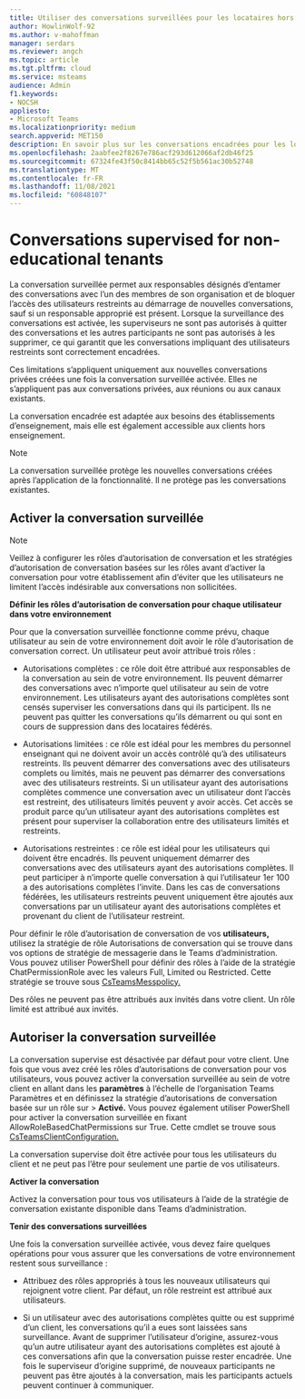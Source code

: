 ```yaml
---
title: Utiliser des conversations surveillées pour les locataires hors enseignement
author: HowlinWolf-92
ms.author: v-mahoffman
manager: serdars
ms.reviewer: angch
ms.topic: article
ms.tgt.pltfrm: cloud
ms.service: msteams
audience: Admin
f1.keywords:
- NOCSH
appliesto:
- Microsoft Teams
ms.localizationpriority: medium
search.appverid: MET150
description: En savoir plus sur les conversations encadrées pour les locataires non scolaires dans Microsoft Teams réunions.
ms.openlocfilehash: 2aabfee2f8267e786acf293d612066af2db46f25
ms.sourcegitcommit: 67324fe43f50c8414bb65c52f5b561ac30b52748
ms.translationtype: MT
ms.contentlocale: fr-FR
ms.lasthandoff: 11/08/2021
ms.locfileid: "60848107"
---
```

# <a name="supervised-chats-for-non-educational-tenants"></a>Conversations supervised for non-educational tenants

La conversation surveillée permet aux responsables désignés d’entamer des conversations avec l’un des membres de son organisation et de bloquer l’accès des utilisateurs restreints au démarrage de nouvelles conversations, sauf si un responsable approprié est présent. Lorsque la surveillance des conversations est activée, les superviseurs ne sont pas autorisés à quitter des conversations et les autres participants ne sont pas autorisés à les supprimer, ce qui garantit que les conversations impliquant des utilisateurs restreints sont correctement encadrées.

Ces limitations s’appliquent uniquement aux nouvelles conversations privées créées une fois la conversation surveillée activée. Elles ne s’appliquent pas aux conversations privées, aux réunions ou aux canaux existants.

La conversation encadrée est adaptée aux besoins des établissements d’enseignement, mais elle est également accessible aux clients hors enseignement.

> [!NOTE]
> La conversation surveillée protège les nouvelles conversations créées après l’application de la fonctionnalité. Il ne protège pas les conversations existantes.

## <a name="enable-supervised-chat"></a>Activer la conversation surveillée

> [!NOTE]
> Veillez à configurer les rôles d’autorisation de conversation et les stratégies d’autorisation de conversation basées sur les rôles avant d’activer la conversation pour votre établissement afin d’éviter que les utilisateurs ne limitent l’accès indésirable aux conversations non sollicitées.

**Définir les rôles d’autorisation de conversation pour chaque utilisateur dans votre environnement**

Pour que la conversation surveillée fonctionne comme prévu, chaque utilisateur au sein de votre environnement doit avoir le rôle d’autorisation de conversation correct. Un utilisateur peut avoir attribué trois rôles :

- Autorisations complètes : ce rôle doit être attribué aux responsables de la conversation au sein de votre environnement. Ils peuvent démarrer des conversations avec n’importe quel utilisateur au sein de votre environnement. Les utilisateurs ayant des autorisations complètes sont censés superviser les conversations dans qui ils participent. Ils ne peuvent pas quitter les conversations qu’ils démarrent ou qui sont en cours de suppression dans des locataires fédérés.

- Autorisations limitées : ce rôle est idéal pour les membres du personnel enseignant qui ne doivent avoir un accès contrôlé qu’à des utilisateurs restreints. Ils peuvent démarrer des conversations avec des utilisateurs complets ou limités, mais ne peuvent pas démarrer des conversations avec des utilisateurs restreints. Si un utilisateur ayant des autorisations complètes commence une conversation avec un utilisateur dont l’accès est restreint, des utilisateurs limités peuvent y avoir accès. Cet accès se produit parce qu’un utilisateur ayant des autorisations complètes est présent pour superviser la collaboration entre des utilisateurs limités et restreints.

- Autorisations restreintes : ce rôle est idéal pour les utilisateurs qui doivent être encadrés. Ils peuvent uniquement démarrer des conversations avec des utilisateurs ayant des autorisations complètes. Il peut participer à n’importe quelle conversation à qui l’utilisateur 1er 100 a des autorisations complètes l’invite. Dans les cas de conversations fédérées, les utilisateurs restreints peuvent uniquement être ajoutés aux conversations par un utilisateur ayant des autorisations complètes et provenant du client de l’utilisateur restreint.

Pour définir le rôle d’autorisation de conversation de vos **utilisateurs,** utilisez la stratégie de rôle Autorisations de conversation qui se trouve dans vos options de stratégie de messagerie dans le Teams d’administration. Vous pouvez utiliser PowerShell pour définir des rôles à l’aide de la stratégie ChatPermissionRole avec les valeurs Full, Limited ou Restricted. Cette stratégie se trouve sous [CsTeamsMesspolicy.](/powershell/module/skype/set-csteamsmessagingpolicy?view=skype-ps)

Des rôles ne peuvent pas être attribués aux invités dans votre client. Un rôle limité est attribué aux invités.

## <a name="allow-supervised-chat"></a>Autoriser la conversation surveillée

La conversation supervise est désactivée par défaut pour votre client. Une fois que vous avez créé les rôles d’autorisations de conversation pour vos utilisateurs, vous pouvez activer la conversation surveillée au sein de votre client en allant dans les **paramètres** à l’échelle de l’organisation Teams Paramètres et en définissez la stratégie d’autorisations de conversation basée sur un rôle sur  >   **Activé.**  Vous pouvez également utiliser PowerShell pour activer la conversation surveillée en fixant AllowRoleBasedChatPermissions sur True. Cette cmdlet se trouve sous [CsTeamsClientConfiguration.](/powershell/module/skype/set-csteamsclientconfiguration?view=skype-ps)

La conversation supervise doit être activée pour tous les utilisateurs du client et ne peut pas l’être pour seulement une partie de vos utilisateurs.

**Activer la conversation**

Activez la conversation pour tous vos utilisateurs à l’aide de la stratégie de conversation existante disponible dans Teams d’administration.

**Tenir des conversations surveillées**

Une fois la conversation surveillée activée, vous devez faire quelques opérations pour vous assurer que les conversations de votre environnement restent sous surveillance :

- Attribuez des rôles appropriés à tous les nouveaux utilisateurs qui rejoignent votre client. Par défaut, un rôle restreint est attribué aux utilisateurs.

- Si un utilisateur avec des autorisations complètes quitte ou est supprimé d’un client, les conversations qu’il a eues sont laissées sans surveillance. Avant de supprimer l’utilisateur d’origine, assurez-vous qu’un autre utilisateur ayant des autorisations complètes est ajouté à ces conversations afin que la conversation puisse rester encadrée. Une fois le superviseur d’origine supprimé, de nouveaux participants ne peuvent pas être ajoutés à la conversation, mais les participants actuels peuvent continuer à communiquer.
